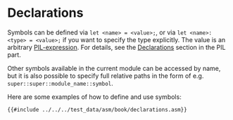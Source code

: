 # Declarations

Symbols can be defined via ``let <name> = <value>;``, or via ``let <name>: <type> = <value>;`` if you want to
specify the type explicitly. The value is an arbitrary [PIL-expression](../pil/expressions.md).
For details, see the [Declarations](../pil/declarations.md) section in the PIL part.

Other symbols available in the current module can be accessed by name, but it is also possible to specify
full relative paths in the form of e.g. ``super::super::module_name::symbol``.

Here are some examples of how to define and use symbols:

```
{{#include ../../../test_data/asm/book/declarations.asm}}
```